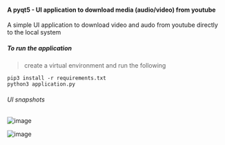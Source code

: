 #### A pyqt5 - UI application to download media (audio/video) from youtube
A simple UI application to download video and audo from youtube directly to the local system
##### To run the application
>create a virtual environment and run the following
<pre><code>pip3 install -r requirements.txt 
python3 application.py
</code></pre>
###### UI snapshots
![image](https://user-images.githubusercontent.com/42184594/121865582-c18d3500-cd1b-11eb-80d5-b353119dc583.png)

![image](https://user-images.githubusercontent.com/42184594/121865530-b0dcbf00-cd1b-11eb-8d2d-6d66eae0901a.png)
